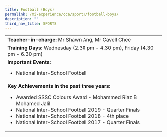 ```yaml
---
title: Football (Boys)
permalink: /mi-experience/cca/sports/football-boys/
description: ""
third_nav_title: SPORTS
---
```


<table border="0" cellspacing="0" cellpadding="0">
<tbody>
<tr>
<td width="616"><strong>Teacher-in-charge:</strong>&nbsp;Mr Shawn Ang, Mr Cavell Chee</td>
</tr>
<tr>
<td width="616"><strong>Training Days:</strong>&nbsp;Wednesday (2.30 pm - 4.30 pm), Friday (4.30 pm - 6.30 pm)</td>
</tr>
<tr>
<td width="616"><strong>Important Events:</strong><br />
<ul>
<li>National Inter-School Football</li>
</ul>
</td>
</tr>
<tr>
<td width="616"><strong>Key Achievements in the past three years:</strong><br />
<ul>
<li>Awarded SSSC Colours Award - Mohammed Riaz B Mohamed Jalil</li>
<li>National Inter-School Football 2019 - Quarter Finals</li>
<li>National Inter-School Football 2018 - 4th place</li>
<li>National Inter-School Football 2017 - Quarter Finals</li>
</ul>
</td>
</tr>
</tbody>
</table>